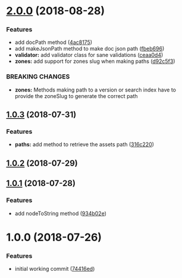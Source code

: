 <a name="2.0.0"></a>
# [2.0.0](https://github.com/dimerapp/utils/compare/v1.0.3...v2.0.0) (2018-08-28)


### Features

* add docPath method ([4ac8175](https://github.com/dimerapp/utils/commit/4ac8175))
* add makeJsonPath method to make doc json path ([fbeb696](https://github.com/dimerapp/utils/commit/fbeb696))
* **validator:** add validator class for sane validations ([ceaa0d4](https://github.com/dimerapp/utils/commit/ceaa0d4))
* **zones:** add support for zones slug when making paths ([d92c5f3](https://github.com/dimerapp/utils/commit/d92c5f3))


### BREAKING CHANGES

* **zones:** Methods making path to a version or search index have to provide the zoneSlug to
generate the correct path



<a name="1.0.3"></a>
## [1.0.3](https://github.com/dimerapp/utils/compare/v1.0.2...v1.0.3) (2018-07-31)


### Features

* **paths:** add method to retrieve the assets path ([316c220](https://github.com/dimerapp/utils/commit/316c220))



<a name="1.0.2"></a>
## [1.0.2](https://github.com/dimerapp/utils/compare/v1.0.1...v1.0.2) (2018-07-29)



<a name="1.0.1"></a>
## [1.0.1](https://github.com/dimerapp/utils/compare/v1.0.0...v1.0.1) (2018-07-28)


### Features

* add nodeToString method ([934b02e](https://github.com/dimerapp/utils/commit/934b02e))



<a name="1.0.0"></a>
# 1.0.0 (2018-07-26)


### Features

* initial working commit ([74416ed](https://github.com/dimerapp/utils/commit/74416ed))



